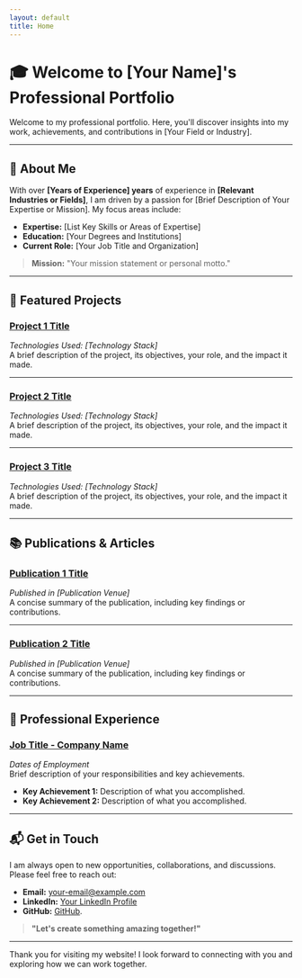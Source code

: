```yaml
---
layout: default
title: Home
---
```


# 🎓 Welcome to [Your Name]'s Professional Portfolio

Welcome to my professional portfolio. Here, you'll discover insights into my work, achievements, and contributions in [Your Field or Industry].

---

## 👤 About Me

With over **[Years of Experience] years** of experience in **[Relevant Industries or Fields]**, I am driven by a passion for [Brief Description of Your Expertise or Mission]. My focus areas include:

- **Expertise:** [List Key Skills or Areas of Expertise]
- **Education:** [Your Degrees and Institutions]
- **Current Role:** [Your Job Title and Organization]

> **Mission:** "Your mission statement or personal motto."

---

## 🚀 Featured Projects

### **[Project 1 Title](link-to-project1)**
*Technologies Used: [Technology Stack]*  
A brief description of the project, its objectives, your role, and the impact it made.

---

### **[Project 2 Title](link-to-project2)**
*Technologies Used: [Technology Stack]*  
A brief description of the project, its objectives, your role, and the impact it made.

---

### **[Project 3 Title](link-to-project3)**
*Technologies Used: [Technology Stack]*  
A brief description of the project, its objectives, your role, and the impact it made.

---

## 📚 Publications & Articles

### **[Publication 1 Title](link-to-publication1)**
*Published in [Publication Venue]*  
A concise summary of the publication, including key findings or contributions.

---

### **[Publication 2 Title](link-to-publication2)**
*Published in [Publication Venue]*  
A concise summary of the publication, including key findings or contributions.

---

## 💼 Professional Experience

### **[Job Title - Company Name](link-to-company-website)**
*Dates of Employment*  
Brief description of your responsibilities and key achievements.

- **Key Achievement 1:** Description of what you accomplished.
- **Key Achievement 2:** Description of what you accomplished.

---

## 📬 Get in Touch

I am always open to new opportunities, collaborations, and discussions. Please feel free to reach out:

- **Email:** [your-email@example.com](mailto:abad2907@colorado.edu)
- **LinkedIn:** [Your LinkedIn Profile](https://www.linkedin.com/in/your-profile)
- **GitHub:** [GitHub](https://github.com/DataMonkeyOverlord.github.io).

> **"Let's create something amazing together!"**

---

Thank you for visiting my website! I look forward to connecting with you and exploring how we can work together.

